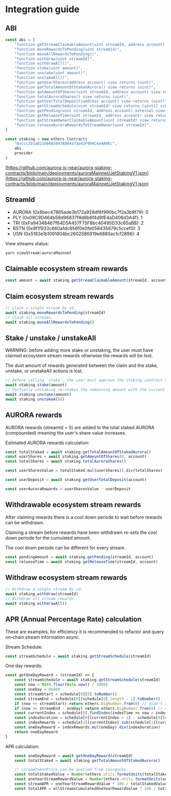 # Integration guide

## ABI

```js
const abi = [
    "function getStreamClaimableAmount(uint streamId, address account) view returns (uint)",
    "function moveRewardsToPending(uint streamId)",
    "function moveAllRewardsToPending()",
    "function withdraw(uint streamId)",
    "function withdrawAll()",
    "function stake(uint amount)",
    "function unstake(uint amount)",
    "function unstakeAll()",
    "function getUserShares(address account) view returns (uint)",
    "function getTotalAmountOfStakedAurora() view returns (uint)",
    "function getAmountOfShares(uint streamId, address account) view returns (uint)",
    "function totalAuroraShares() view returns (uint)",
    "function getUserTotalDeposit(address account) view returns (uint)"
    "function getStreamSchedule(uint streamId) view returns (uint[] scheduleTimes, uint[] scheduleRewards)",
    "function getPending(uint streamId, address account) external view returns (uint)",
    "function getReleaseTime(uint streamId, address account) view returns (uint)",
    "function getStreamOwnerClaimableAmount(uint streamId) view returns (uint)",
    "function releaseAuroraRewardsToStreamOwner(uint streamId)",
]

const staking = new ethers.Contract(
    "0xccc2b1aD21666A5847A804a73a41F904C4a4A0Ec",
    abi,
    provider
)
```

[https://github.com/aurora-is-near/aurora-staking-contracts/blob/main/deployments/auroraMainnet/JetStakingV1.json](https://github.com/aurora-is-near/aurora-staking-contracts/blob/main/deployments/auroraMainnet/JetStakingV1.json)

## StreamId
- AURORA (0x8bec47865ade3b172a928df8f990bc7f2a3b9f79): 0
- PLY (0x09C9D464b58d96837f8d8b6f4d9fE4aD408d3A4f): 1
- TRI (0xFa94348467f64D5A457F75F8bc40495D33c65aBB): 2
- BSTN (0x9f1f933c660a1dc856f0e0fe058435879c5ccef0): 3
- USN (0x5183e1b1091804bc2602586919e6880ac1cf2896): 4

View streams status:
```bash
yarn viewStream:auroraMainnet
```

## Claimable ecosystem stream rewards

```js
const amount = await staking.getStreamClaimableAmount(streamId, account)
```

## Claim ecosystem stream rewards

```js
// Claim a single stream by id.
await staking.moveRewardsToPending(streamId)
// Claim all streams.
await staking.moveAllRewardsToPending()
```

## Stake / unstake / unstakeAll

WARNING: before adding more stake or unstaking, the user must have claimed ecosystem stream rewards otherwise the rewards will be lost.

The dust amount of rewards generated between the claim and the stake, unstake, or unstakeAll actions is lost.

```js
// Before calling `stake`, the user must approve the staking contract to transfer AURORA tokens (ERC-20 standard).
await staking.stake(amount)
// Partially unstaking re-stakes the remaining amount with the current stream shares weight (stream shares boost is lost for the re-staked amount).
await staking.unstake(amount)
await staking.unstakeAll()
```

## AURORA rewards
AURORA rewards (streamId = 0) are added to the total staked AURORA (compounded) meaning the user's share value increases.

Estimated AURORA rewards calculation:
```js
const totalStaked = await staking.getTotalAmountOfStakedAurora()
const userShares = await staking.getAmountOfShares(0, account)
const totalShares = await staking.totalAuroraShares()

const userSharesValue = totalStaked.mul(userShares)).div(totalShares)

const userDeposit = await staking.getUserTotalDeposit(account)

const userAuroraRewards = userSharesValue - userDeposit
```

## Withdrawable ecosystem stream rewards
After claiming rewards there is a cool down periode to wait before rewards can be withdrawn.

Claiming a stream before rewards have been withdrawn re-sets the cool down periode for the cumulated amount.

The cool down periode can be different for every stream.

```js
const pendingAmount = await staking.getPending(streamId, account)
const releaseTime = await staking.getReleaseTime(streamId, account)
```


## Withdraw ecosystem stream rewards

```js
// Withdraw a single stream by id.
await staking.withdraw(streamId)
// Withdraw all stream rewards.
await staking.withdrawAll()
```

## APR (Annual Percentage Rate) calculation
These are examples, for efficiency it is recommended to refactor and query on-chain stream information async.

Stream Schedule:
```js
const streamSchedule = await staking.getStreamSchedule(streamId)
```

One day rewards:
```js
const getOneDayReward = (streamId) => {
    const streamSchedule = await staking.getStreamSchedule(streamId)
    const now = Math.floor(Date.now() / 1000)
    const oneDay = 86400
    const streamStart = schedule[0][0].toNumber()
    const streamEnd = schedule[0][schedule[0].length - 1].toNumber()
    if (now <= streamStart) return ethers.BigNumber.from(0) // didn't start
    if (now >= streamEnd - oneDay) return ethers.BigNumber.from(0) // ended
    const currentIndex = schedule[0].findIndex(indexTime => now < indexTime) - 1
    const indexDuration = schedule[0][currentIndex + 1] - schedule[0][currentIndex]
    const indexRewards = schedule[1][currentIndex].sub(schedule[1][currentIndex + 1])
    const oneDayReward = indexRewards.mul(oneDay).div(indexDuration)
    return oneDayReward
}
```

APR calculation:
```js
    const oneDayReward = await getOneDayReward(streamId)
    const totalStaked = await staking.getTotalAmountOfStakedAurora()

    // streamTokenPrice can be queried from coingecko.
    const totalStakedValue = Number(ethers.utils.formatUnits(totalStaked, 18)) * streamTokenPrice
    const oneYearStreamRewardValue = Number(ethers.utils.formatUnits(oneDayReward, 18)) * 365 * streamTokenPrice
    const streamAPR = oneYearStreamRewardValue * 100 / totalStakedValue
    const totalAPR = allStreamsCumulatedOneYearRewardValue * 100 / totalStakedValue
```
